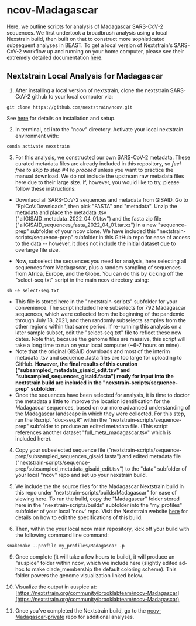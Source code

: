 # ncov-Madagascar

Here, we outline scripts for analysis of Madagascar SARS-CoV-2 sequences. We first undertook a broadbrush analysis using a local Nexstrain build, then built on that to construct more sophisticated subsequent analyses in BEAST. To get a local version of Nextstrain's SARS-CoV-2 workflow up and running on your home computer, please see their extremely detailed documentation [here](https://docs.nextstrain.org/projects/ncov/en/latest/index.html).

## Nextstrain Local Analysis for Madagascar

1. After installing a local version of nextstrain, clone the nextstrain SARS-CoV-2 github to your local computer via:

```
git clone https://github.com/nextstrain/ncov.git
```
See [here](https://docs.nextstrain.org/projects/ncov/en/latest/analysis/setup.html) for details on installation and setup.

2. In terminal, cd into the "ncov" directory. Activate your local nextstrain environment with:
```
conda activate nexstrain
```

3. For this analysis, we constructed our own SARS-CoV-2 metadata. These curated metadata files are already included in this repository, so *feel free to skip to step #4 to proceed* unless you want to practice the manual download. We do not include the upstream raw metadata files here due to their large size. If, however, you would like to try, please follow these instructions:

- Downlaod all SARS-CoV-2 sequences and metadata from GISAID. Go to "EpiCoV:Downloads", then pick "FASTA" and "metadata". Unzip the metadata and place the metadata .tsv ("allGISAID_metadata_2022_04_01.tsv") and the fasta zip file ("allGISAID_sequences_fasta_2022_04_01.tar.xz") in a new "sequence-prep" subfolder of your ncov clone. We have included this "nextstrain-scripts/sequence-prep" subfolder in this GitHub repo for ease of access to the data -- however, it does not include the initial dataset due to overlarge file size.

- Now, subselect the sequences you need for analysis, here selecting all sequences from Madagascar, plus a random sampling of sequences from  Africa, Europe, and the Globe. You can do this by kicking off the "select-seq.txt" script in the main ncov directory using:

```
sh -e select-seq.txt
```

- This file is stored here in the "nextstrain-scripts" subfolder for your convenience. The script included here subselects for 792 Madagascar sequences, which were collected from the beginning of the pandemic through July 18, 2021, and then randomly subselects samples from the other regions within that same period. If re-running this analysis on a later sample subset, edit the "select-seq.txt" file to reflect these new dates. Note that, because the genome files are massive, this script will take a long time to run on your local computer (~6-7 hours on mine). 
- Note that the original GISAID downloads and most of the interim metadata .tsv and sequence .fasta files are too large for uploading to GitHub. **However, the final results of this curation ("subsampled_metadata_gisaid_edit.tsv" and "subsampled_sequences_gisaid.fasta") ready for input into the nextstrain build are included in the "nexstrain-scripts/sequence-prep" subfolder**.
- Once the sequences have been selected for analysis, it is time to doctor the metadata a little to improve the location identification for the Madagascar sequences, based on our more advanced understanding of the Madagascar landscape in which they were collected. For this step, run the Rscript "doc-seq.R" within the "nextstrain-scripts/sequence-prep" subfolder to produce an edited metadata file. (This script references another dataset "full_meta_madagascar.tsv" which is included here).

4. Copy your subselected sequence file ("nextstrain-scripts/sequence-prep/subsampled_sequences_gisaid.fasta") and edited metadata file ("nextstrain-scripts/sequence-prep/subsampled_metadata_gisaid_edit.tsv") to the "data" subfolder of your local "ncov" repo and set up your nexstrain build.

5. We include the the source files for the Madagascar Nextstrain build in this repo under "nextstrain-scripts/builds/Madagascar" for ease of viewing here. To run the build, copy the "Madagascar" folder stored here in the "nexstrain-scripts/builds" subfolder into the "my_profiles" subfolder of your local 'ncov' repo. Visit the Nextstrain website [here](https://docs.nextstrain.org/projects/ncov/en/latest/analysis/running.html) for details on how to edit the specifications of this build.

6. Then, within the your local ncov main repository, kick off your build with the following command line command:
```
snakemake --profile my_profiles/Madagascar -p
```

9. Once complete (it will take a few hours to build), it will produce an "auspice" folder within ncov, which we include here (slightly edited ad-hoc to make clade_membership the default coloring scheme). This folder powers the genome visualization linked below.

10. Visualize the output in auspice at: [https://nextstrain.org/community/brooklabteam/ncov-Madagascar](https://nextstrain.org/community/brooklabteam/ncov-Madagascar)

11. Once you've completed the Nextstrain build, go to the [ncov-Madagascar-private](https://github.com/brooklabteam/ncov-Madagascar-private) repo for additional analyses.


